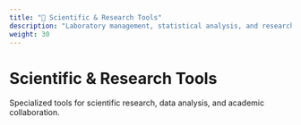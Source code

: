 ```yaml
---
title: "🔬 Scientific & Research Tools"
description: "Laboratory management, statistical analysis, and research collaboration tools"
weight: 30
---
```


# Scientific & Research Tools

Specialized tools for scientific research, data analysis, and academic collaboration.